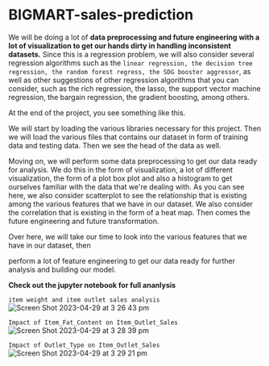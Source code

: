 # BIGMART-sales-prediction


We will be doing a lot of **data preprocessing and future engineering with a lot of visualization to get
our hands dirty in handling inconsistent datasets.**
Since this is a regression problem, we will also consider several regression algorithms such as the
`linear regression, the decision tree regression, the random forest regress, the SDG booster aggressor`,
as well as other suggestions of other regression algorithms that you can consider, such as the rich
regression, the lasso, the support vector machine regression, the bargain regression, the gradient
boosting, among others.

At the end of the project, you see something like this.

We will start by loading the various libraries necessary for this project.
Then we will load the various files that contains our dataset in form of training data and testing data.
Then we see the head of the data as well.


Moving on, we will perform some data preprocessing to get our data ready for analysis.
We do this in the form of visualization, a lot of different visualization, the form of a plot box
plot and also a histogram to get ourselves familiar with the data that we're dealing with.
As you can see here, we also consider scatterplot to see the relationship that is existing among the
various features that we have in our dataset.
We also consider the correlation that is existing in the form of a heat map.
Then comes the future engineering and future transformation.

Over here, we will take our time to look into the various features that we have in our dataset, then

perform a lot of feature engineering to get our data ready for further analysis and building our model.

**Check out the jupyter notebook for full ananlysis**

`item weight and item outlet sales analysis`
![Screen Shot 2023-04-29 at 3 26 43 pm](https://user-images.githubusercontent.com/48951896/235285299-d1ee5dd0-6117-49be-894e-ec5efaa68a16.png)



`Impact of Item_Fat_Content on Item_Outlet_Sales`
![Screen Shot 2023-04-29 at 3 28 39 pm](https://user-images.githubusercontent.com/48951896/235285355-18ace68d-82bb-4d06-8234-9c7a3ced7e7e.png)

`Impact of Outlet_Type on Item_Outlet_Sales`
![Screen Shot 2023-04-29 at 3 29 21 pm](https://user-images.githubusercontent.com/48951896/235285382-e2485429-79be-4925-a129-4cc3f6bfb1c3.png)
